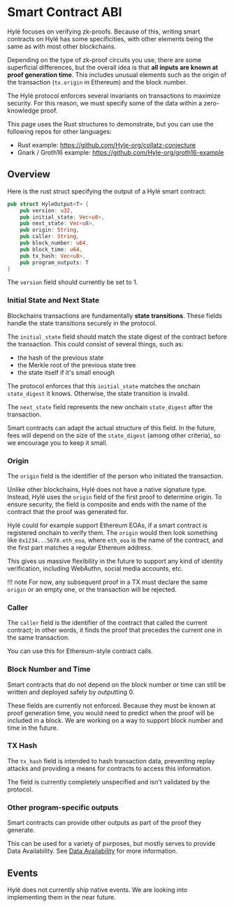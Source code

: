 # Smart Contract ABI

Hylé focuses on verifying zk-proofs. Because of this, writing smart contracts on Hylé has some specificities, with other elements being the same as with most other blockchains.

Depending on the type of zk-proof circuits you use, there are some superficial differences, but the overall idea is that **all inputs are known at proof generation time**. This includes unusual elements such as the origin of the transaction (`tx.origin` in Ethereum) and the block number.

The Hylé protocol enforces several invariants on transactions to maximize security. For this reason, we must specify some of the data within a zero-knowledge proof.

This page uses the Rust structures to demonstrate, but you can use the following repos for other languages:

- Rust example: https://github.com/Hyle-org/collatz-conjecture
- Gnark / Groth16 example: https://github.com/Hyle-org/groth16-example

## Overview

Here is the rust struct specifying the output of a Hylé smart contract:

```rust
pub struct HyleOutput<T> {
    pub version: u32,
    pub initial_state: Vec<u8>,
    pub next_state: Vec<u8>,
    pub origin: String,
    pub caller: String,
    pub block_number: u64,
    pub block_time: u64,
    pub tx_hash: Vec<u8>,
    pub program_outputs: T
}
```

The `version` field should currently be set to 1.

<!-- Inclure diagramme sur le flow d'une preuve ici -->

### Initial State and Next State

Blockchains transactions are fundamentally **state transitions**. These fields handle the state transitions securely in the protocol.  

The `initial_state` field should match the state digest of the contract before the transaction. This could consist of several things, such as:

- the hash of the previous state
- the Merkle root of the previous state tree
- the state itself if it's small enough

The protocol enforces that this `initial_state` matches the onchain `state_digest` it knows. Otherwise, the state transition is invalid.

The `next_state` field represents the new onchain `state_digest` after the transaction.

Smart contracts can adapt the actual structure of this field. In the future, fees will depend on the size of the `state_digest` (among other criteria), so we encourage you to keep it small.

### Origin

The `origin` field is the identifier of the person who initiated the transaction.  

Unlike other blockchains, Hylé does not have a native signature type. Instead, Hylé uses the `origin` field of the first proof to determine origin.
To ensure security, the field is composite and ends with the name of the contract that the proof was generated for.

Hylé could for example support Ethereum EOAs, if a smart contract is registered onchain to verify them. The `origin` would then look something like `0x1234...5678.eth_eoa`, where `eth_eoa` is the name of the contract, and the first part matches a regular Ethereum address.

This gives us massive flexibility in the future to support any kind of identity verification, including WebAuthn, social media accounts, etc.

!!! note
    For now, any subsequent proof in a TX must declare the same `origin` or an empty one, or the transaction will be rejected.

### Caller

The `caller` field is the identifier of the contract that called the current contract; in other words, it finds the proof that precedes the current one in the same transaction.

You can use this for Ethereum-style contract calls.

### Block Number and Time

Smart contracts that do not depend on the block number or time can still be written and deployed safely by outputting 0.

These fields are currently not enforced. Because they must be known at proof generation time, you would need to predict when the proof will be included in a block. We are working on a way to support block number and time in the future.


### TX Hash

The `tx_hash` field is intended to hash transaction data, preventing replay attacks and providing a means for contracts to access this information.

The field is currently completely unspecified and isn't validated by the protocol.

### Other program-specific outputs

Smart contracts can provide other outputs as part of the proof they generate. 

This can be used for a variety of purposes, but mostly serves to provide Data Availability. See [Data Availability](/data-availability.md) for more information.

## Events

Hylé does not currently ship native events. We are looking into implementing them in the near future.